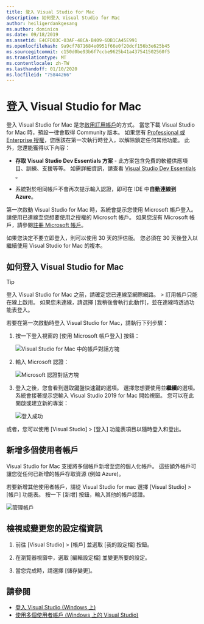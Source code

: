```yaml
---
title: 登入 Visual Studio for Mac
description: 如何登入 Visual Studio for Mac
author: heiligerdankgesang
ms.author: dominicn
ms.date: 09/18/2019
ms.assetid: E4CFD03C-03AF-48CA-B409-6DB1CA45E991
ms.openlocfilehash: 9a9cf7871684e0951f66e0f20dcf156b3e625b45
ms.sourcegitcommit: c150d0be93b6f7ccbe9625b41a437541502560f5
ms.translationtype: MT
ms.contentlocale: zh-TW
ms.lasthandoff: 01/10/2020
ms.locfileid: "75844266"
---
```

# <a name="sign-in-to-visual-studio-for-mac"></a>登入 Visual Studio for Mac

登入 Visual Studio for Mac 是您[啟用訂用帳戶](enable-subscription.md)的方式。 當您下載 Visual Studio for Mac 時，預設一律會取得 Community 版本。 如果您有 [Professional 或 Enterprise 授權](https://visualstudio.microsoft.com/vs/compare/)，您應該在第一次執行時登入，以解除鎖定任何其他功能。 此外，您還能獲得以下內容：

* **存取 Visual Studio Dev Essentials 方案** - 此方案包含免費的軟體供應項目、訓練、支援等等。 如需詳細資訊，請查看 [Visual Studio Dev Essentials](https://visualstudio.microsoft.com/dev-essentials/) 。

* 系統對於相同帳戶不會再次提示輸入認證，即可在 IDE 中**自動連線到 Azure**。

第一次啟動 Visual Studio for Mac 時，系統會提示您使用 Microsoft 帳戶登入。 請使用已連線至您想要使用之授權的 Microsoft 帳戶。 如果您沒有 Microsoft 帳戶，請參閱[註冊 Microsoft 帳戶](https://support.microsoft.com/instantanswers/d18cc497-d839-cf50-dea8-f99c95f2bd16/sign-up-for-a-microsoft-account)。

如果您決定不要立即登入，則可以使用 30 天的評估版。 您必須在 30 天後登入以繼續使用 Visual Studio for Mac 的複本。

## <a name="how-to-sign-in-to-visual-studio-for-mac"></a>如何登入 Visual Studio for Mac

> [!TIP]
> 登入 Visual Studio for Mac 之前，請確定您已連線至網際網路。 > 訂用帳戶只能在線上啟用。 如果您未連線，請選擇 [我稍後會執行此動作]，並在連線時透過功能表登入。

若要在第一次啟動時登入 Visual Studio for Mac，請執行下列步驟：

1. 按一下登入視窗的 [使用 Microsoft 帳戶登入] 按鈕：

    ![Visual Studio for Mac 中的帳戶對話方塊](media/ide-tour-2019-start-signin.png)

2. 輸入 Microsoft 認證：

    ![Microsoft 認證對話方塊](media/signing-in-image13.png)

4. 登入之後，您會看到選取鍵盤快速鍵的選項。 選擇您想要使用並**繼續**的選項。 系統會接著提示您輸入 Visual Studio 2019 for Mac 開始視窗。 您可以在此開啟或建立新的專案：

    ![登入成功](media/signing-in-image14.png)

或者，您可以使用 [Visual Studio] > [登入] 功能表項目以隨時登入和登出。

## <a name="adding-multiple-user-accounts"></a>新增多個使用者帳戶

Visual Studio for Mac 支援將多個帳戶新增至您的個人化帳戶。 這些額外帳戶可讓您從任何已新增的帳戶存取資源 (例如 Azure)。

若要新增其他使用者帳戶，請從 Visual Studio for mac 選擇 [Visual Studio] > [帳戶] 功能表。 按一下 [新增] 按鈕，輸入其他的帳戶認證。

![管理帳戶](media/signing-in-image15.png)

## <a name="view-or-change-your-profile-information"></a>檢視或變更您的設定檔資訊

1. 前往 [Visual Studio] > [帳戶] 並選取 [我的設定檔] 按鈕。

2. 在瀏覽器視窗中，選取 [編輯設定檔] 並變更所要的設定。

3. 當您完成時，請選擇 [儲存變更]。

## <a name="see-also"></a>請參閱

- [登入 Visual Studio (Windows 上)](/visualstudio/ide/signing-in-to-visual-studio)
- [使用多個使用者帳戶 (Windows 上的 Visual Studio)](/visualstudio/ide/work-with-multiple-user-accounts)
